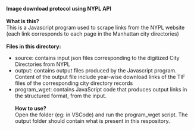 <b> Image download protocol using NYPL API </b> <br> <br>
<b> What is this? </b> <br>
This is a Javascript program used to scrape links from the NYPL website (each link corresponds to each page in the Manhattan city directories) <br> <br>
<b> Files in this directory: </b> <br> 
- source: contains input json files corresponding to the digitized City Directories from NYPL
- output: contains output files produced by the Javascript program. Content of the output file include year-wise download links of the TIF files of the corresponding city directory records
- program_wget: contains JavaScript code that produces output links in the structured format, from the input.
<br> <br>
<b> How to use? </b> <br>
Open the folder (eg: in VSCode) and run the program_wget script. The output folder should contain what is present in this respository.
